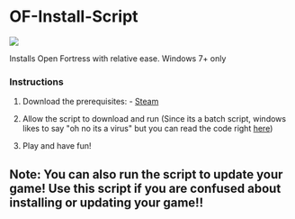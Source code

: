 # OF-Install-Script
![](https://openfortress.fun/media/logo.svg)

Installs Open Fortress with relative ease. Windows 7+ only

### Instructions

1. Download the prerequisites: - [Steam](https://store.steampowered.com/about/)

2. Allow the script to download and run (Since its a batch script, windows likes to say "oh no its a virus" but you can read the code right [here](https://github.com/brysondev/OF-Install-Script/blob/main/of_install.bat))

3. Play and have fun!

## Note: You can also run the script to update your game! Use this script if you are confused about installing or updating your game!!

